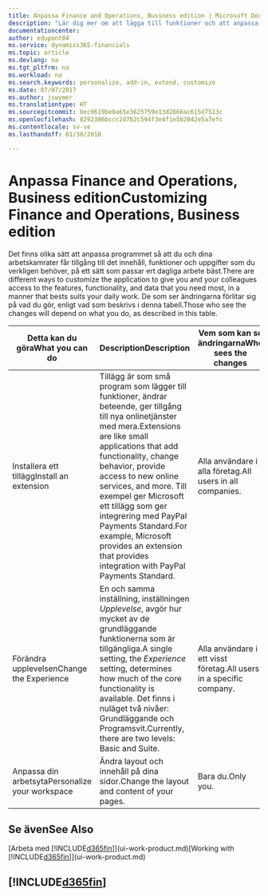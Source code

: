```yaml
---
title: Anpassa Finance and Operations, Business edition | Microsoft Docs
description: "Lär dig mer om att lägga till funktioner och att anpassa Finance and Operations, Business edition."
documentationcenter: 
author: edupont04
ms.service: dynamics365-financials
ms.topic: article
ms.devlang: na
ms.tgt_pltfrm: na
ms.workload: na
ms.search.keywords: personalize, add-in, extend, customize
ms.date: 07/07/2017
ms.author: jswymer
ms.translationtype: HT
ms.sourcegitcommit: bec0619be0a65e3625759e13d2866ac615d7513c
ms.openlocfilehash: 8292386bccc2d7b2c594f3e4f1e5b2042e5a7efc
ms.contentlocale: sv-se
ms.lasthandoff: 01/30/2018

---
```

# <a name="customizing-finance-and-operations-business-edition"></a><span data-ttu-id="d1a03-103">Anpassa Finance and Operations, Business edition</span><span class="sxs-lookup"><span data-stu-id="d1a03-103">Customizing Finance and Operations, Business edition</span></span>
<!--NAV # Customizing Dynamics NAV -->
<span data-ttu-id="d1a03-104">Det finns olika sätt att anpassa programmet så att du och dina arbetskamrater får tillgång till det innehåll, funktioner och uppgifter som du verkligen behöver, på ett sätt som passar ert dagliga arbete bäst.</span><span class="sxs-lookup"><span data-stu-id="d1a03-104">There are different ways to customize the application to give you and your colleagues access to the features, functionality, and data that you need most, in a manner that bests suits your daily work.</span></span> <span data-ttu-id="d1a03-105">De som ser ändringarna förlitar sig på vad du gör, enligt vad som beskrivs i denna tabell.</span><span class="sxs-lookup"><span data-stu-id="d1a03-105">Those who see the changes will depend on what you do, as described in this table.</span></span> 

| <span data-ttu-id="d1a03-106">Detta kan du göra</span><span class="sxs-lookup"><span data-stu-id="d1a03-106">What you can do</span></span>    |  <span data-ttu-id="d1a03-107">Description</span><span class="sxs-lookup"><span data-stu-id="d1a03-107">Description</span></span>  |  <span data-ttu-id="d1a03-108">Vem som kan se ändringarna</span><span class="sxs-lookup"><span data-stu-id="d1a03-108">Who sees the changes</span></span>  |  <span data-ttu-id="d1a03-109">Mer information</span><span class="sxs-lookup"><span data-stu-id="d1a03-109">More information</span></span>  |
|-----|---------------|---------|-------|
|<span data-ttu-id="d1a03-110">Installera ett tillägg</span><span class="sxs-lookup"><span data-stu-id="d1a03-110">Install an extension</span></span>|<span data-ttu-id="d1a03-111">Tillägg är som små program som lägger till funktioner, ändrar beteende, ger tillgång till nya onlinetjänster med mera.</span><span class="sxs-lookup"><span data-stu-id="d1a03-111">Extensions are like small applications that add functionality, change behavior, provide access to new online services, and more.</span></span> <span data-ttu-id="d1a03-112">Till exempel ger Microsoft ett tillägg som ger integrering med PayPal Payments Standard.</span><span class="sxs-lookup"><span data-stu-id="d1a03-112">For example, Microsoft provides an extension that provides integration with PayPal Payments Standard.</span></span>|<span data-ttu-id="d1a03-113">Alla användare i alla företag.</span><span class="sxs-lookup"><span data-stu-id="d1a03-113">All users in all companies.</span></span>|[<span data-ttu-id="d1a03-114">Anpassa med tillägg</span><span class="sxs-lookup"><span data-stu-id="d1a03-114">Customizing Using Extensions</span></span>](ui-extensions.md)|
|<span data-ttu-id="d1a03-115">Förändra upplevelsen</span><span class="sxs-lookup"><span data-stu-id="d1a03-115">Change the Experience</span></span>|<span data-ttu-id="d1a03-116">En och samma inställning, inställningen *Upplevelse*, avgör hur mycket av de grundläggande funktionerna som är tillgängliga.</span><span class="sxs-lookup"><span data-stu-id="d1a03-116">A single setting, the *Experience* setting, determines how much of the core functionality is available.</span></span> <span data-ttu-id="d1a03-117">Det finns i nuläget två nivåer: Grundläggande och Programsvit.</span><span class="sxs-lookup"><span data-stu-id="d1a03-117">Currently, there are two levels: Basic and Suite.</span></span>|<span data-ttu-id="d1a03-118">Alla användare i ett visst företag.</span><span class="sxs-lookup"><span data-stu-id="d1a03-118">All users in a specific company.</span></span>|[<span data-ttu-id="d1a03-119">Konfigurera Finance and Operations, Business edition-upplevelsen för ett företag</span><span class="sxs-lookup"><span data-stu-id="d1a03-119">Configuring the Finance and Operations, Business edition Experience for a Company</span></span>](ui-experiences.md)|
|<span data-ttu-id="d1a03-120">Anpassa din arbetsyta</span><span class="sxs-lookup"><span data-stu-id="d1a03-120">Personalize your workspace</span></span>|<span data-ttu-id="d1a03-121">Ändra layout och innehåll på dina sidor.</span><span class="sxs-lookup"><span data-stu-id="d1a03-121">Change the layout and content of your pages.</span></span>|<span data-ttu-id="d1a03-122">Bara du.</span><span class="sxs-lookup"><span data-stu-id="d1a03-122">Only you.</span></span>|[<span data-ttu-id="d1a03-123">Anpassa din arbetsyta</span><span class="sxs-lookup"><span data-stu-id="d1a03-123">Personalizing Your Workspace</span></span>](ui-personalization-user.md)|

## <a name="see-also"></a><span data-ttu-id="d1a03-124">Se även</span><span class="sxs-lookup"><span data-stu-id="d1a03-124">See Also</span></span> 
<span data-ttu-id="d1a03-125">[Arbeta med [!INCLUDE[d365fin](includes/d365fin_md.md)]](ui-work-product.md)</span><span class="sxs-lookup"><span data-stu-id="d1a03-125">[Working with [!INCLUDE[d365fin](includes/d365fin_md.md)]](ui-work-product.md)</span></span>  

## [!INCLUDE[d365fin](includes/free_trial_md.md)]

